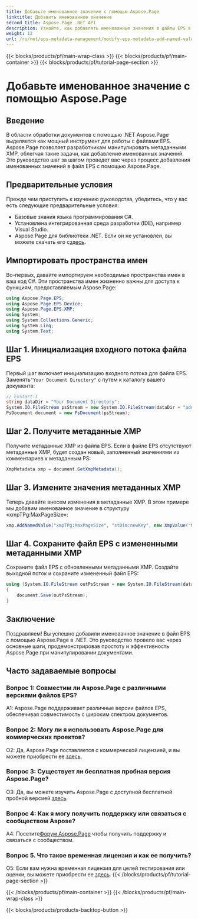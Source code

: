 ```yaml
---
title: Добавьте именованное значение с помощью Aspose.Page
linktitle: Добавить именованное значение
second_title: Aspose.Page .NET API
description: Узнайте, как добавлять именованные значения в файлы EPS в .NET с помощью Aspose.Page. Это подробное руководство шаг за шагом проведет вас через весь процесс.
weight: 12
url: /ru/net/eps-metadata-management/modify-eps-metadata-add-named-value/
---
```


{{< blocks/products/pf/main-wrap-class >}}
{{< blocks/products/pf/main-container >}}
{{< blocks/products/pf/tutorial-page-section >}}

# Добавьте именованное значение с помощью Aspose.Page

## Введение

В области обработки документов с помощью .NET Aspose.Page выделяется как мощный инструмент для работы с файлами EPS. Aspose.Page позволяет разработчикам манипулировать метаданными XMP, облегчая такие задачи, как добавление именованных значений. Это руководство шаг за шагом проведет вас через процесс добавления именованных значений в файл EPS с помощью Aspose.Page.

## Предварительные условия

Прежде чем приступить к изучению руководства, убедитесь, что у вас есть следующие предварительные условия:

- Базовые знания языка программирования C#.
- Установлена интегрированная среда разработки (IDE), например Visual Studio.
-  Aspose.Page для библиотеки .NET. Если он не установлен, вы можете скачать его с[здесь](https://releases.aspose.com/page/net/).

## Импортировать пространства имен

Во-первых, давайте импортируем необходимые пространства имен в ваш код C#. Эти пространства имен жизненно важны для доступа к функциям, предоставляемым Aspose.Page:

```csharp
using Aspose.Page.EPS;
using Aspose.Page.EPS.Device;
using Aspose.Page.EPS.XMP;
using System;
using System.Collections.Generic;
using System.Linq;
using System.Text;
```

## Шаг 1. Инициализация входного потока файла EPS

 Первый шаг включает инициализацию входного потока для файла EPS. Заменять`"Your Document Directory"` с путем к каталогу вашего документа:

```csharp
// ExStart:1
string dataDir = "Your Document Directory";
System.IO.FileStream psStream = new System.IO.FileStream(dataDir + "add_named_value_input.eps", System.IO.FileMode.Open, System.IO.FileAccess.Read);
PsDocument document = new PsDocument(psStream);
```

## Шаг 2. Получите метаданные XMP

Получите метаданные XMP из файла EPS. Если в файле EPS отсутствуют метаданные XMP, будет создан новый, заполненный значениями из комментариев к метаданным PS:

```csharp
XmpMetadata xmp = document.GetXmpMetadata();
```

## Шаг 3. Измените значения метаданных XMP

Теперь давайте внесем изменения в метаданные XMP. В этом примере мы добавим именованное значение в структуру «xmpTPg:MaxPageSize»:

```csharp
xmp.AddNamedValue("xmpTPg:MaxPageSize", "stDim:newKey", new XmpValue("NewValue"));
```

## Шаг 4. Сохраните файл EPS с измененными метаданными XMP

Сохраните файл EPS с обновленными метаданными XMP. Создайте выходной поток и сохраните измененный файл EPS:

```csharp
using (System.IO.FileStream outPsStream = new System.IO.FileStream(dataDir + "add_named_value_output.eps", System.IO.FileMode.Create, System.IO.FileAccess.Write))
{
    document.Save(outPsStream);
}
```

## Заключение

Поздравляем! Вы успешно добавили именованное значение в файл EPS с помощью Aspose.Page в .NET. Это руководство провело вас через основные шаги, продемонстрировав простоту и эффективность Aspose.Page при манипулировании документами.

## Часто задаваемые вопросы

### Вопрос 1: Совместим ли Aspose.Page с различными версиями файлов EPS?

A1: Aspose.Page поддерживает различные версии файлов EPS, обеспечивая совместимость с широким спектром документов.

### Вопрос 2: Могу ли я использовать Aspose.Page для коммерческих проектов?

 О2: Да, Aspose.Page поставляется с коммерческой лицензией, и вы можете приобрести ее.[здесь](https://purchase.aspose.com/buy).

### Вопрос 3: Существует ли бесплатная пробная версия Aspose.Page?

 О3: Да, вы можете изучить Aspose.Page с доступной бесплатной пробной версией.[здесь](https://releases.aspose.com/).

### Вопрос 4: Как я могу получить поддержку или связаться с сообществом Aspose?

 А4: Посетите[Форум Aspose.Page](https://forum.aspose.com/c/page/39) чтобы получить поддержку и связаться с сообществом.

### Вопрос 5. Что такое временная лицензия и как ее получить?

 О5: Если вам нужна временная лицензия для целей тестирования или оценки, вы можете приобрести ее.[здесь](https://purchase.aspose.com/temporary-license/).
{{< /blocks/products/pf/tutorial-page-section >}}

{{< /blocks/products/pf/main-container >}}
{{< /blocks/products/pf/main-wrap-class >}}

{{< blocks/products/products-backtop-button >}}
